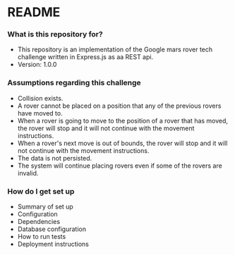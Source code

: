 # README #

### What is this repository for? ###

* This repository is an implementation of the Google mars rover tech challenge written in Express.js as aa REST api.
* Version: 1.0.0

### Assumptions regarding this challenge ###

* Collision exists.
* A rover cannot be placed on a position that any of the previous rovers have moved to.
* When a rover is going to move to the position of a rover that has moved, the rover will stop and it will not continue with the movement instructions.
* When a rover's next move is out of bounds, the rover will stop and it will not continue with the movement instructions.
* The data is not persisted.
* The system will continue placing rovers even if some of the rovers are invalid.

### How do I get set up ###

* Summary of set up
* Configuration
* Dependencies
* Database configuration
* How to run tests
* Deployment instructions